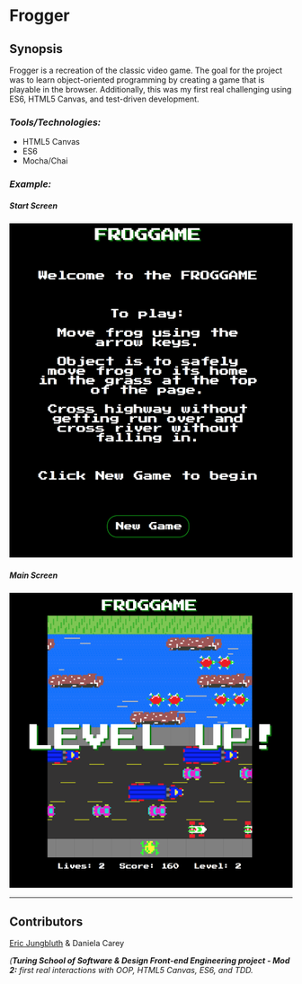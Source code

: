 # Frogger

## Synopsis

Frogger is a recreation of the classic video game. The goal for the project was to learn object-oriented programming by creating a game that is playable in the browser. Additionally, this was my first real challenging using ES6, HTML5 Canvas, and test-driven development.

### *Tools/Technologies:* 
* HTML5 Canvas
* ES6
* Mocha/Chai

### *Example:* 

##### Start Screen
![Start Screen](./assets/startscreen.png)

##### Main Screen
![Main Screen](./assets/levelup.png)


---

## Contributors

[Eric Jungbluth](https://github.com/EricMellow) & Daniela Carey

_(**Turing School of Software & Design Front-end Engineering project - Mod 2:** first real interactions with OOP, HTML5 Canvas, ES6, and TDD._
